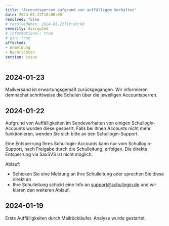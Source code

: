 ```yaml
---
title: "Accountsperren aufgrund von auffälligem Verhalten"
date: 2024-01-22T10:00:00
resolved: false
# resolvedWhen: 2024-01-22T10:00:00
severity: disrupted
# informational: true
# pin: true 
affected:
- Anmeldung
- Nachrichten
section: issue
---
```


## 2024-01-23

Mailversand ist erwartungsgemäß zurückgegangen.
Wir informieren demnächst schrittweise die Schulen über die jeweiligen Accountsperren.

## 2024-01-22

Aufgrund von Auffälligkeiten im Sendeverhalten von einigen Schullogin-Accounts wurden diese gesperrt.
Falls bei Ihnen Accounts nicht mehr funktionieren, wenden Sie sich bitte an den Schullogin-Support.

Eine Entsperrung Ihres Schullogin-Accounts kann nur vom Schullogin-Support, nach Freigabe durch die Schulleitung, erfolgen.
Die direkte Entsperrung via SaxSVS ist nicht möglich.

Ablauf:

* Schicken Sie eine Meldung an Ihre Schulleitung oder sprechen Sie diese direkt an
* Ihre Schulleitung schickt eine Info an support@schullogin.de und wir klären den weiteren Ablauf.

## 2024-01-19

Erste Auffälligkeiten durch Mailrückläufer. Analyse wurde gestartet.
